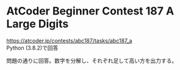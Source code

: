 # AtCoder Beginner Contest 187 A Large Digits  
https://atcoder.jp/contests/abc187/tasks/abc187_a  
Python (3.8.2)で回答  

問題の通りに回答。数字を分解し、それぞれ足して高い方を出力する。
